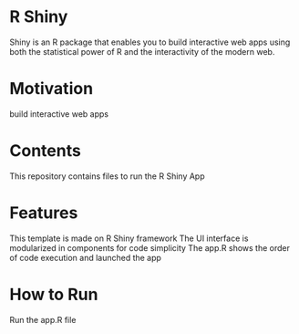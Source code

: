 # R Shiny 

Shiny is an R package that enables you to build interactive web apps using both the statistical power of R and the interactivity of the modern web. 

# Motivation
build interactive web apps

# Contents
This repository contains files to run the R Shiny App

# Features
This template is made on R Shiny framework
The UI interface is modularized in components for code simplicity
The app.R shows the order of code execution and launched the app

# How to Run
Run the app.R file

